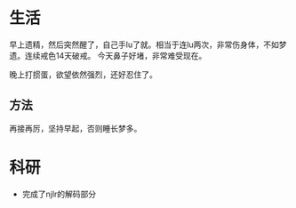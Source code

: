 # 生活
早上遗精，然后突然醒了，自己手lu了就。相当于连lu两次，非常伤身体，不如梦遗。连续戒色14天破戒。
今天鼻子好堵，非常难受现在。

晚上打掼蛋，欲望依然强烈，还好忍住了。
## 方法
再接再厉，坚持早起，否则睡长梦多。

# 科研
- 完成了njlr的解码部分